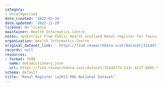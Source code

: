 ```yaml
---
category:
- Uncategorised
date_created: '2022-03-24'
date_updated: '2022-11-29'
license: No licence
maintainer: Health Informatics Centre
notes: <p>Extract from Public Health Scotland Renal register for Tayside and Fife.  </p>
organization: Health Informatics Centre
original_dataset_link: ' https://find.researchdata.scot/dataset/32edd77d-533c-423f-b045-937507f8505d'
records: null
resources:
- format: JSON
  name: datadictionary.json
  url: https://find.researchdata.scot/dataset/32edd77d-533c-423f-b045-937507f8505d/resource/32edd77d-533c-423f-b045-937507f8505d/download/datadictionary.json
schema: default
title: "Renal Register \u2013 PHS National Dataset"
---
```

